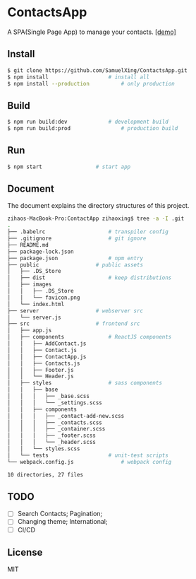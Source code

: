 # ContactsApp

A SPA(Single Page App) to manage your contacts. [[demo]](https://contacts-app-live-demo.herokuapp.com/)

Install
---
```bash
$ git clone https://github.com/SamuelXing/ContactsApp.git
$ npm install 					# install all
$ npm install --production			# only production
```

Build
---
```bash
$ npm run build:dev				# development build
$ npm run build:prod				# production build
```	

Run
---
```bash
$ npm start					# start app
```

Document
---
The document explains the directory structures of this project.
	
```bash
zihaos-MacBook-Pro:ContactApp zihaoxing$ tree -a -I .git
.
├── .babelrc					# transpiler config
├── .gitignore					# git ignore
├── README.md
├── package-lock.json
├── package.json				# npm entry
├── public					# public assets
│   ├── .DS_Store
│   ├── dist					# keep distributions
│   ├── images													
│   │   ├── .DS_Store
│   │   └── favicon.png
│   └── index.html
├── server					# webserver src
│   └── server.js
├── src						# frontend src
│   ├── app.js							
│   ├── components				# ReactJS components
│   │   ├── AddContact.js
│   │   ├── Contact.js
│   │   ├── ContactApp.js
│   │   ├── Contacts.js
│   │   ├── Footer.js
│   │   └── Header.js
│   ├── styles					# sass components
│   │   ├── base
│   │   │   ├── _base.scss
│   │   │   └── _settings.scss
│   │   ├── components
│   │   │   ├── _contact-add-new.scss
│   │   │   ├── _contacts.scss
│   │   │   ├── _container.scss
│   │   │   ├── _footer.scss
│   │   │   └── _header.scss
│   │   └── styles.scss
│   └── tests					# unit-test scripts
└── webpack.config.js				# webpack config

10 directories, 27 files

```

TODO
---
- [ ] Search Contacts; Pagination;
- [ ] Changing theme; International;
- [ ] CI/CD 

License
---
MIT


